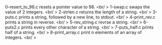 0-resert_to_98.c resets a pointer value to 98. <br/ >
1-swap.c swaps the value of 2 integers. <br/ >
2-strlen.c returns the length of a string. <br/ >
3-puts.c prints a string, followed by a new line, to stdout. <br/ >
4-print_rev.c prints a string in reverse. <br/ >
5-rev_string.c revrse a string. <br/ >
6-puts2.c prints every other character of a string. <br/ >
7-puts_half.c prints half of a string. <br/ >
8-print_array.c print n elements of an array of integers. <br/ >
